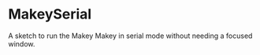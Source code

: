 MakeySerial
===========

A sketch to run the Makey Makey in serial mode without needing a focused window.

